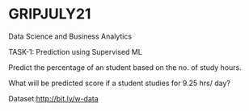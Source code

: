 # GRIPJULY21
Data Science and Business Analytics

TASK-1: Prediction using Supervised ML

Predict the percentage of an student based on the no. of study hours. 

What will be predicted score if a student studies for 9.25 hrs/ day? 

Dataset:http://bit.ly/w-data
